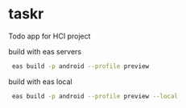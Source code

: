 # taskr
Todo app for HCI project

build with eas servers
```bash
 eas build -p android --profile preview
```

build with eas local
```bash
 eas build -p android --profile preview --local
```